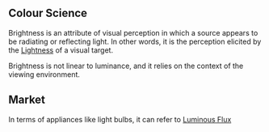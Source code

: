 ## Colour Science
Brightness is an attribute of visual perception in which a source appears to be radiating or reflecting light. In other words, it is the perception elicited by the [Lightness](Lightness.md) of a visual target.

Brightness is not linear to luminance, and it relies on the context of the viewing environment.

## Market
In terms of appliances like light bulbs, it can refer to [Luminous Flux](Luminous%20Flux.md)